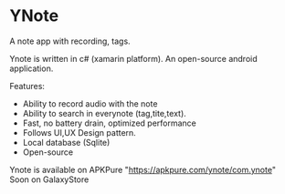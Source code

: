 # YNote
A note app with recording, tags.

Ynote is written in c# (xamarin platform).
An open-source android application.

Features:
- Ability to record audio with the note
- Ability to search in everynote (tag,tite,text).
- Fast, no battery drain, optimized performance
- Follows UI,UX Design pattern.
- Local database (Sqlite)
- Open-source

Ynote is available on APKPure "https://apkpure.com/ynote/com.ynote"
Soon on GalaxyStore
